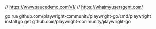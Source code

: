 // https://www.saucedemo.com/v1/
// https://whatmyuseragent.com/

go run github.com/playwright-community/playwright-go/cmd/playwright install
go get github.com/playwright-community/playwright-go
